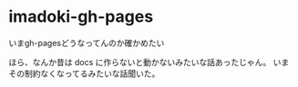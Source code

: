 # imadoki-gh-pages
いまgh-pagesどうなってんのか確かめたい

ほら、なんか昔は docs に作らないと動かないみたいな話あったじゃん。
いまその制約なくなってるみたいな話聞いた。
